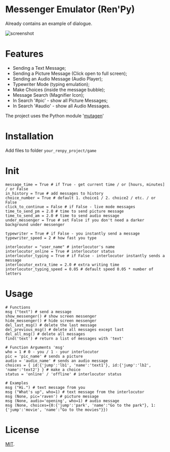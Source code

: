 # Messenger Emulator (Ren'Py)
Already contains an example of dialogue.

![screenshot](https://pp.userapi.com/c849528/v849528789/c7282/fZSuh5rjNAI.jpg)

# Features
  - Sending a Text Message;
  - Sending a Picture Message (Click open to full screen);
  - Sending an Audio Message (Audio Player);
  - Typewriter Mode (typing emulation);
  - Make Choices (inside the message bubble);
  - Message Search (Magnifier Icon);
  - In Search '#pic' - show all Picture Messages;
  - In Search '#audio' - show all Audio Messages.

The project uses the Python module '[mutagen](https://pypi.org/project/mutagen/)'

# Installation
Add files to folder ```your_renpy_project/game```

 # Init
```
message_time = True # if True - get current time / or [hours, minutes] / or False
in_history = True # add messages to history
choice_number = True # default 1. choice1 / 2. choice2 / etc. / or False
click_to_continue = False # if False - live mode messages
time_to_send_pm = 2.0 # time to send picture message
time_to_send_am = 2.0 # time to send audio message
under_messenger = True # set False if you don't need a darker background under messenger

typewriter = True # if False - you instantly send a message
typewriter_speed = 2 # how fast you type

interlocutor = "user_name" # interlocutor's name
interlocutor_online = True # interlocutor status
interlocutor_typing = True # if False - interlocutor instantly sends a message
interlocutor_extra_time = 2.0 # extra writing time
interlocutor_typing_speed = 0.05 # default speed 0.05 * number of letters
```

# Usage
```
# Functions
msg ("text") # send a message
show_messenger() # show screen messenger
hide_messenger() # hide screen messenger
del_last_msg() # delete the last message
del_previous_msg() # delete all messages except last
del_all_msg() # delete all messages
find('text') # return a list of messages with 'text'

# Function Arguments 'msg'
who = 1 # 0 - you / 1 - your interlocutor
pic = 'pic_name' # sends a picture
audio = 'audio_name' # sends an audio message
choices = { id:{'jump':'lb1', 'name':'text1'}, id:{'jump':'lb2', 'name':'text2'} } # make a choice
status = 'online' / 'offline' # interlocutor status 

# Examples
msg ("Hi.") # text message from you
msg ("What's up", who=1) # text message from the interlocutor
msg (None, pic='raven') # picture message
msg (None, audio='opening', who=1) # audio message
msg (None, choices={0:{'jump':'park', 'name':"Go to the park"}, 1:{'jump':'movie', 'name':"Go to the movies"}})
```

# License
[MIT](https://github.com/sDextra/messenger-emulator/blob/master/LICENSE/).
